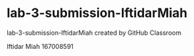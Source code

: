 # lab-3-submission-IftidarMiah
lab-3-submission-IftidarMiah created by GitHub Classroom

Iftidar Miah
167008591

